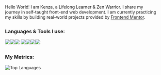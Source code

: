 Hello World! I am Kenza, a Lifelong Learner & Zen Warrior. I share my journey in self-taught front-end web development. I am currently practicing my skills by building real-world projects provided by <a href="https://www.frontendmentor.io/profile/kxnzx" target="_blank">Frontend Mentor</a>.

##
### Languages & Tools I use:
<img src="https://img.icons8.com/color/40/000000/html-5--v1.png"/><img src="https://img.icons8.com/color/40/000000/css3.png"/><img src="https://img.icons8.com/color/40/000000/javascript--v1.png"/>
<img src="https://img.icons8.com/color/40/000000/visual-studio-code-2019.png"/><img src="https://img.icons8.com/color/40/000000/sass.png"/><img src="https://img.icons8.com/nolan/40/github.png"/><img src="https://img.icons8.com/nolan/40/git.png"/> 
##
### My Metrics:
![Top Languages](https://github-readme-stats.vercel.app/api/top-langs/?username=KXNZX&show_icons=true&theme=radical)







 




 

<!--
**kxnzx/kxnzx** is a ✨ _special_ ✨ repository because its `README.md` (this file) appears on your GitHub profile.

Here are some ideas to get you started:

- 🔭 I’m currently working on ...
- 🌱 I’m currently learning ...
- 👯 I’m looking to collaborate on ...
- 🤔 I’m looking for help with ...
- 💬 Ask me about ...
- 📫 How to reach me: ...
- 😄 Pronouns: ...
- ⚡ Fun fact: ...
-->
